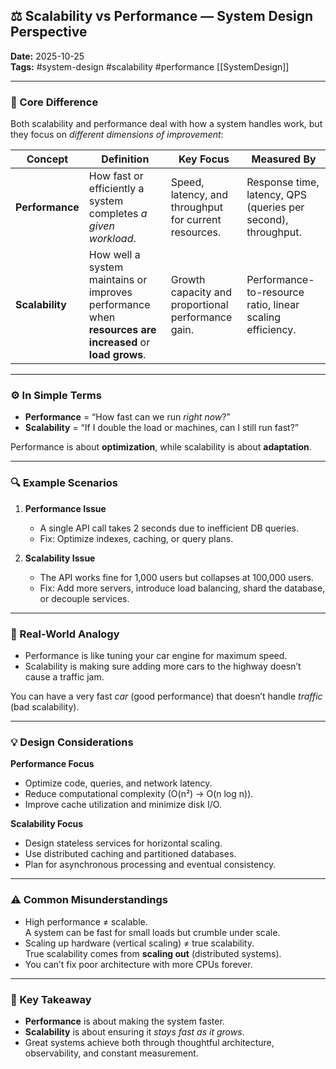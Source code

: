 ## ⚖️ Scalability vs Performance — System Design Perspective

**Date:** 2025-10-25  
**Tags:** #system-design #scalability #performance  [[SystemDesign]]

---
### 🚀 Core Difference

Both scalability and performance deal with how a system handles work, but they focus on _different dimensions of improvement_:

| Concept         | Definition                                                                                              | Key Focus                                             | Measured By                                                   |
| --------------- | ------------------------------------------------------------------------------------------------------- | ----------------------------------------------------- | ------------------------------------------------------------- |
| **Performance** | How fast or efficiently a system completes _a given workload_.                                          | Speed, latency, and throughput for current resources. | Response time, latency, QPS (queries per second), throughput. |
| **Scalability** | How well a system maintains or improves performance when **resources are increased** or **load grows**. | Growth capacity and proportional performance gain.    | Performance-to-resource ratio, linear scaling efficiency.     |

---

### ⚙️ In Simple Terms

- **Performance** = “How fast can we run _right now_?”
- **Scalability** = “If I double the load or machines, can I still run fast?”

Performance is about **optimization**, while scalability is about **adaptation**.

---

### 🔍 Example Scenarios

1. **Performance Issue**
    - A single API call takes 2 seconds due to inefficient DB queries.
    - Fix: Optimize indexes, caching, or query plans.
        
2. **Scalability Issue**
    - The API works fine for 1,000 users but collapses at 100,000 users.
    - Fix: Add more servers, introduce load balancing, shard the database, or decouple services.

---

### 🧩 Real-World Analogy

- Performance is like tuning your car engine for maximum speed.
- Scalability is making sure adding more cars to the highway doesn’t cause a traffic jam.

You can have a very fast _car_ (good performance) that doesn’t handle _traffic_ (bad scalability).

---

### 💡 Design Considerations

**Performance Focus**
- Optimize code, queries, and network latency. 
- Reduce computational complexity (O(n²) → O(n log n)). 
- Improve cache utilization and minimize disk I/O.

**Scalability Focus**
- Design stateless services for horizontal scaling.
- Use distributed caching and partitioned databases.
- Plan for asynchronous processing and eventual consistency.

---

### ⚠️ Common Misunderstandings

- High performance ≠ scalable.  
    A system can be fast for small loads but crumble under scale.
- Scaling up hardware (vertical scaling) ≠ true scalability.  
    True scalability comes from **scaling out** (distributed systems).
- You can’t fix poor architecture with more CPUs forever.
    

---
### 🧭 Key Takeaway

- **Performance** is about making the system faster.
- **Scalability** is about ensuring it _stays fast as it grows_.
- Great systems achieve both through thoughtful architecture, observability, and constant measurement.